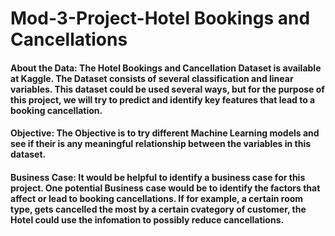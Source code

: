 # Mod-3-Project-Hotel Bookings and Cancellations

#### About the Data: The Hotel Bookings and Cancellation Dataset is available at Kaggle. The Dataset consists of several classification and linear variables. This dataset could be used several ways, but for the purpose of this project, we will try to predict and identify key features that lead to a booking cancellation.

#### Objective: The Objective is to try different Machine Learning models and see if their is any meaningful relationship between the variables in this dataset.

#### Business Case: It would be helpful to identify a business case for this project. One potential Business case would be to identify the factors that affect or lead to booking cancellations. If for example, a certain room type, gets cancelled the most by a certain cvategory of customer, the Hotel could use the infomation to possibly reduce cancellations.

